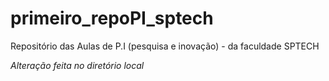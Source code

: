 # primeiro_repoPI_sptech
Repositório das Aulas de P.I (pesquisa e inovação) - da faculdade SPTECH

*Alteração feita no diretório local*